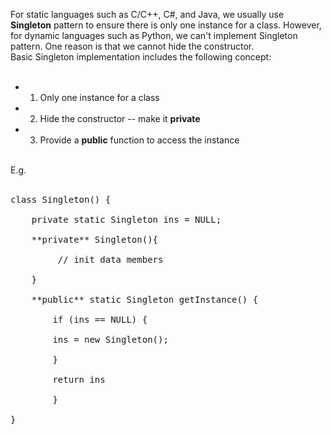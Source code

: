 For static languages such as C/C++, C#, and Java, we usually use **Singleton** pattern to ensure there is only one instance for a class.
However, for dynamic languages such as Python, we can't implement Singleton pattern. One reason is that we cannot hide the constructor.
<br/>
Basic Singleton implementation includes the following concept: <br/>
<br/>
* 1. Only one instance for a class <br/>
* 2. Hide the constructor -- make it **private** <br/>
* 3. Provide a **public** function to access the instance <br/>
<br/>
E.g.<br/>
<br/>
<pre>
class Singleton() { <br/>
	private static Singleton ins = NULL; <br/>
	**private** Singleton(){ <br/>
		 // init data members <br/> 
	} <br/>
	**public** static Singleton getInstance() { <br/>
		if (ins == NULL) { <br/>
		ins = new Singleton();<br/>
		}<br/>
		return ins<br/>
		}<br/>
}</pre>

